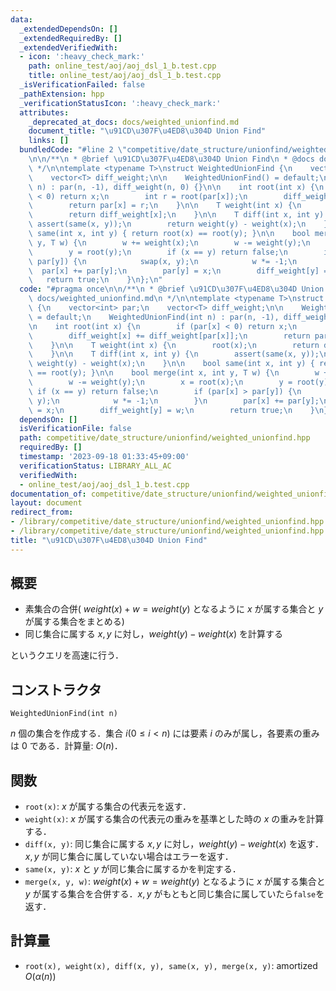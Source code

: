 ```yaml
---
data:
  _extendedDependsOn: []
  _extendedRequiredBy: []
  _extendedVerifiedWith:
  - icon: ':heavy_check_mark:'
    path: online_test/aoj/aoj_dsl_1_b.test.cpp
    title: online_test/aoj/aoj_dsl_1_b.test.cpp
  _isVerificationFailed: false
  _pathExtension: hpp
  _verificationStatusIcon: ':heavy_check_mark:'
  attributes:
    _deprecated_at_docs: docs/weighted_unionfind.md
    document_title: "\u91CD\u307F\u4ED8\u304D Union Find"
    links: []
  bundledCode: "#line 2 \"competitive/date_structure/unionfind/weighted_unionfind.hpp\"\
    \n\n/**\n * @brief \u91CD\u307F\u4ED8\u304D Union Find\n * @docs docs/weighted_unionfind.md\n\
    \ */\n\ntemplate <typename T>\nstruct WeightedUnionFind {\n    vector<int> par;\n\
    \    vector<T> diff_weight;\n\n    WeightedUnionFind() = default;\n    WeightedUnionFind(int\
    \ n) : par(n, -1), diff_weight(n, 0) {}\n\n    int root(int x) {\n        if (par[x]\
    \ < 0) return x;\n        int r = root(par[x]);\n        diff_weight[x] += diff_weight[par[x]];\n\
    \        return par[x] = r;\n    }\n\n    T weight(int x) {\n        root(x);\n\
    \        return diff_weight[x];\n    }\n\n    T diff(int x, int y) {\n       \
    \ assert(same(x, y));\n        return weight(y) - weight(x);\n    }\n\n    bool\
    \ same(int x, int y) { return root(x) == root(y); }\n\n    bool merge(int x, int\
    \ y, T w) {\n        w += weight(x);\n        w -= weight(y);\n        x = root(x);\n\
    \        y = root(y);\n        if (x == y) return false;\n        if (par[x] >\
    \ par[y]) {\n            swap(x, y);\n            w *= -1;\n        }\n      \
    \  par[x] += par[y];\n        par[y] = x;\n        diff_weight[y] = w;\n     \
    \   return true;\n    }\n};\n"
  code: "#pragma once\n\n/**\n * @brief \u91CD\u307F\u4ED8\u304D Union Find\n * @docs\
    \ docs/weighted_unionfind.md\n */\n\ntemplate <typename T>\nstruct WeightedUnionFind\
    \ {\n    vector<int> par;\n    vector<T> diff_weight;\n\n    WeightedUnionFind()\
    \ = default;\n    WeightedUnionFind(int n) : par(n, -1), diff_weight(n, 0) {}\n\
    \n    int root(int x) {\n        if (par[x] < 0) return x;\n        int r = root(par[x]);\n\
    \        diff_weight[x] += diff_weight[par[x]];\n        return par[x] = r;\n\
    \    }\n\n    T weight(int x) {\n        root(x);\n        return diff_weight[x];\n\
    \    }\n\n    T diff(int x, int y) {\n        assert(same(x, y));\n        return\
    \ weight(y) - weight(x);\n    }\n\n    bool same(int x, int y) { return root(x)\
    \ == root(y); }\n\n    bool merge(int x, int y, T w) {\n        w += weight(x);\n\
    \        w -= weight(y);\n        x = root(x);\n        y = root(y);\n       \
    \ if (x == y) return false;\n        if (par[x] > par[y]) {\n            swap(x,\
    \ y);\n            w *= -1;\n        }\n        par[x] += par[y];\n        par[y]\
    \ = x;\n        diff_weight[y] = w;\n        return true;\n    }\n};"
  dependsOn: []
  isVerificationFile: false
  path: competitive/date_structure/unionfind/weighted_unionfind.hpp
  requiredBy: []
  timestamp: '2023-09-18 01:33:45+09:00'
  verificationStatus: LIBRARY_ALL_AC
  verifiedWith:
  - online_test/aoj/aoj_dsl_1_b.test.cpp
documentation_of: competitive/date_structure/unionfind/weighted_unionfind.hpp
layout: document
redirect_from:
- /library/competitive/date_structure/unionfind/weighted_unionfind.hpp
- /library/competitive/date_structure/unionfind/weighted_unionfind.hpp.html
title: "\u91CD\u307F\u4ED8\u304D Union Find"
---
```

## 概要
- 素集合の合併( $weight(x) + w = weight(y)$ となるように $x$ が属する集合と $y$ が属する集合をまとめる)
- 同じ集合に属する $x,y$ に対し，$weight(y)-weight(x)$ を計算する

というクエリを高速に行う．

## コンストラクタ
```
WeightedUnionFind(int n)
```
$n$ 個の集合を作成する．集合 $i (0\le i <n)$ には要素 $i$ のみが属し，各要素の重みは $0$ である．計算量: $O(n)$．

## 関数
- `root(x)`: $x$ が属する集合の代表元を返す．
- `weight(x)`: $x$ が属する集合の代表元の重みを基準とした時の $x$ の重みを計算する．
- `diff(x, y)`: 同じ集合に属する $x,y$ に対し，$weight(y)-weight(x)$ を返す．$x,y$ が同じ集合に属していない場合はエラーを返す．
- `same(x, y)`: $x$ と $y$ が同じ集合に属するかを判定する．
- `merge(x, y, w)`: $weight(x) + w = weight(y)$ となるように $x$ が属する集合と $y$ が属する集合を合併する．$x,y$ がもともと同じ集合に属していたら`false`を返す．

## 計算量
- `root(x), weight(x), diff(x, y), same(x, y), merge(x, y)`: amortized $O(\alpha(n))$
